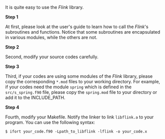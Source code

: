 It is quite easy to use the *Flink* library.

**Step 1**

At first, please look at the user's guide to learn how to call the *Flink*'s subroutines and functions. Notice that some subroutines are encapsulated in various modules, while the others are not.

**Step 2**

Second, modify your source codes carefully.

**Step 3**

Third, if your codes are using some modules of the *Flink* library, please copy the corresponding `*.mod` files to your working directory. For example, if your codes need the module `spring` which is defined in the `src/s_spring.f90` file, please copy the `spring.mod` file to your directory or add it to the INCLUDE_PATH.

**Step 4**

Fourth, modify your Makefile. Notify the linker to link `libflink.a` to your program. You can use the following syntax:

```shell
$ ifort your_code.f90 -Lpath_to_libflink -lflink -o your_code.x
```
